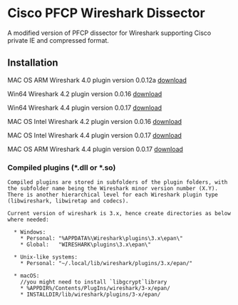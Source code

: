 # Cisco PFCP Wireshark Dissector

A modified version of PFCP dissector for Wireshark supporting Cisco private IE and
compressed format.

## Installation

MAC OS ARM Wireshark 4.0 plugin version 0.0.12a [download](http://www.gdnet.be/Wireshark/mac_cisco_pfcp_0.0.12a_arm.so)

Win64 Wireshark 4.2 plugin version 0.0.16 [download](https://github.com/dufourgilles/cisco_pfcp/releases/download/v0.0.16/cisco_pfcp_win64_0.0.16.dll)

Win64 Wireshark 4.4 plugin version 0.0.17 [download](https://github.com/dufourgilles/cisco_pfcp/releases/download/v0.0.17/win64_rel_4_4_cisco_pfcp_v_0_0_17.dll)

MAC OS Intel Wireshark 4.2 plugin version 0.0.16 [download](https://github.com/dufourgilles/cisco_pfcp/releases/download/v0.0.16/macos_cisco_pfcp_0.0.16.so)

MAC OS Intel Wireshark 4.4 plugin version 0.0.17 [download](https://github.com/dufourgilles/cisco_pfcp/releases/download/v0.0.17/macos_intel_cisco_pfcp_0.0.17.so)

MAC OS ARM Wireshark 4.4 plugin version 0.0.17 [download](https://github.com/dufourgilles/cisco_pfcp/releases/download/v0.0.17/macos_arm_cisco_pfcp_0.0.17.so)


### Compiled plugins (*.dll or *.so)
    Compiled plugins are stored in subfolders of the plugin folders, with the subfolder name being the Wireshark minor version number (X.Y).
    There is another hierarchical level for each Wireshark plugin type (libwireshark, libwiretap and codecs).
    
    Current version of wireshark is 3.x, hence create directories as below where needed:
    
      * Windows:   
        * Personal: "%APPDATA%\Wireshark\plugins\3.x\epan\"   
        * Global:   "WIRESHARK\plugins\3.x\epan\"
        
      * Unix-like systems:  
        * Personal: "~/.local/lib/wireshark/plugins/3.x/epan/"
        
      * macOS:
        //you might need to install `libgcrypt`library
        * %APPDIR%/Contents/PlugIns/wireshark/3-x/epan/
        * INSTALLDIR/lib/wireshark/plugins/3-x/epan/
